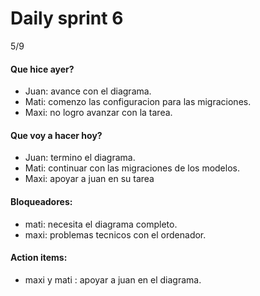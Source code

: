 # Daily sprint 6
5/9
#### Que hice ayer?
- Juan: avance con el diagrama.
- Mati: comenzo las configuracion para las migraciones.
- Maxi: no logro avanzar con la tarea.

#### Que voy a hacer hoy?
- Juan: termino el diagrama. 
- Mati: continuar con las migraciones de los modelos.
- Maxi: apoyar a juan en su tarea

#### Bloqueadores:
- mati: necesita el diagrama completo.
- maxi: problemas tecnicos con el ordenador.

#### Action items:
- maxi y mati : apoyar a juan en el diagrama.
